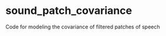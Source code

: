 sound_patch_covariance
======================

Code for modeling the covariance of filtered patches of speech
